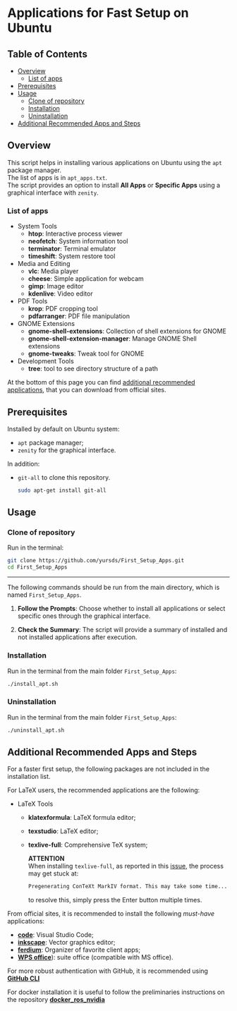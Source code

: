 # Applications for Fast Setup on Ubuntu

## Table of Contents 
- [Overview](#overview) 
   - [List of apps](#list-of-apps) 
- [Prerequisites](#prerequisites) 
- [Usage](#usage) 
   - [Clone of repository](#clone-of-repository) 
   - [Installation](#installation) 
   - [Uninstallation](#uninstallation) 
- [Additional Recommended Apps and Steps](#additional-recommended-apps-and-steps)

## Overview

This script helps in installing various applications on Ubuntu using the `apt` package manager.  
The list of apps is in `apt_apps.txt`.  
The script provides an option to install **All Apps** or **Specific Apps** using a graphical interface with `zenity`.

### List of apps

- System Tools 
   - **htop**: Interactive process viewer 
   - **neofetch**: System information tool 
   - **terminator**: Terminal emulator 
   - **timeshift**: System restore tool 
- Media and Editing
   - **vlc**: Media player 
   - **cheese**: Simple application for webcam
   - **gimp**: Image editor 
   - **kdenlive**: Video editor 
- PDF Tools 
   - **krop**: PDF cropping tool 
   - **pdfarranger**: PDF file manipulation
- GNOME Extensions 
   - **gnome-shell-extensions**: Collection of shell extensions for GNOME 
   - **gnome-shell-extension-manager**: Manage GNOME Shell extensions 
   - **gnome-tweaks**: Tweak tool for GNOME 
- Development Tools
   - **tree**: tool to see directory structure of a path

At the bottom of this page you can find [additional recommended applications](#additional-recommended-apps), that you can download from official sites.


## Prerequisites
Installed by default on Ubuntu system:

- `apt` package manager;
- `zenity` for the graphical interface.

In addition:

- `git-all` to clone this repository.
   ```bash
   sudo apt-get install git-all
   ```

## Usage

### Clone of repository
Run in the terminal:
   ```bash
   git clone https://github.com/yursds/First_Setup_Apps.git
   cd First_Setup_Apps
   ```

---

The following commands should be run from the main directory, which is named `First_Setup_Apps`.

1. **Follow the Prompts**:
	Choose whether to install all applications or select specific ones through the graphical interface.

1. **Check the Summary**:
   The script will provide a summary of installed and not installed applications after execution.

### Installation

Run in the terminal from the main folder `First_Setup_Apps`:
   ```bash
   ./install_apt.sh
   ```

### Uninstallation
Run in the terminal from the main folder `First_Setup_Apps`:
   ```bash
   ./uninstall_apt.sh
   ```

## Additional Recommended Apps and Steps
For a faster first setup, the following packages are not included in the installation list.

For LaTeX users, the recommended applications are the following:
   - LaTeX Tools
      - **klatexformula**: LaTeX formula editor;
      - **texstudio**: LaTeX editor;
      - **texlive-full**: Comprehensive TeX system;  
      
         **ATTENTION**  
         When installing `texlive-full`, as reported in this [issue](https://bugs.launchpad.net/ubuntu/+source/context/+bug/2058409), the process may get stuck at:

         ```bash
         Pregenerating ConTeXt MarkIV format. This may take some time...
         ```
         to resolve this, simply press the Enter button multiple times.

From official sites, it is recommended to install the following *must-have* applications:

   - [**code**](https://code.visualstudio.com/): Visual Studio Code;
   - [**inkscape**](https://inkscape.org/): Vector graphics editor;
   - [**ferdium**](https://ferdium.org/): Organizer of favorite client apps;
   - [**WPS office**](https://it.wps.com/)): suite office (compatible with MS office).

For more robust authentication with GitHub, it is recommended using [**GitHub CLI**](https://github.com/cli/cli/blob/trunk/docs/install_linux.md)

For docker installation it is useful to follow the preliminaries instructions on the repository [**docker_ros_nvidia**](https://github.com/yursds/docker_ros_nvidia)
